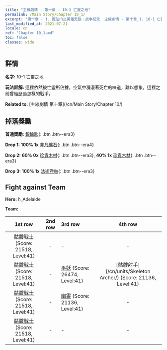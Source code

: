 ```yaml
---
title: "主線劇情 - 第十章 - 10-1 亡靈之地"
permalink: /Main Story/Chapter 10_1/
excerpt: "第十章 - 1. 魔法门之英雄无敌：战争纪元  主線劇情 - 第十章_1. 10-1 亡靈之地"
last_modified_at: 2021-07-21
locale: cn
ref: "Chapter 10_1.md"
toc: false
classes: wide
---
```


## 詳情

 **名字:** 10-1 亡靈之地

 **玩法詳解:** 這裡依然被亡靈所佔據，空氣中瀰漫著死亡的味道，難以想象，這裡之前曾經歷過怎樣的戰爭。

 **Related to:** [主線劇情 第十章](/cn/Main Story/Chapter 10/)

## 掉落獎勵

 **首通獎勵:** [銀鑰匙](/cn/Items/con_693/){: .btn .btn--era3}

 **Drop 1:** **100% 1x** [非凡礦石](/cn/Items/mat_33/){: .btn .btn--era4}

 **Drop 2:** **60% 0x** [珍貴木材](/cn/Items/mat_27/){: .btn .btn--era3}, **40% 1x** [珍貴木材](/cn/Items/mat_27/){: .btn .btn--era3}

 **Drop 3:** **100% 1x** [法術卷軸](/cn/Items/con_694/){: .btn .btn--era3}


## Fight against Team
 **Hero:** h_Adelaide

 **Team:**


  | 1st row | 2nd row | 3rd row | 4th row |
  |:----:|:----:|:----|:----:|
  | [骷髏戰士](/cn/units/Skeleton/) (Score: 21518, Level:41)  | - | - | - |
  | [骷髏戰士](/cn/units/Skeleton/) (Score: 21518, Level:41)  | - | [巫妖](/cn/units/Lich/) (Score: 26474, Level:41)  | [骷髏射手](/cn/units/Skeleton Archer/) (Score: 21136, Level:41)  |
  | [骷髏戰士](/cn/units/Skeleton/) (Score: 21518, Level:41)  | - | [幽靈](/cn/units/Wight/) (Score: 21136, Level:41)  | - |
  | [骷髏戰士](/cn/units/Skeleton/) (Score: 21518, Level:41)  | - | - | - |


